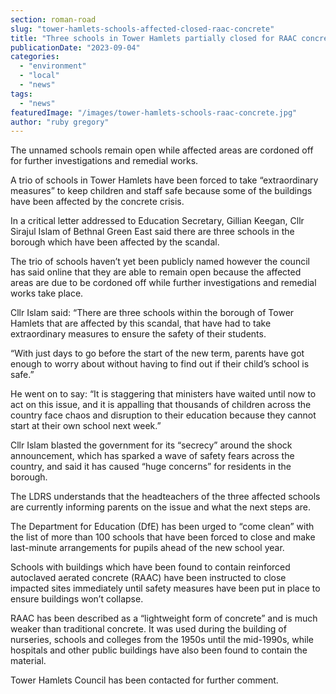 ```yaml
---
section: roman-road
slug: "tower-hamlets-schools-affected-closed-raac-concrete"
title: "Three schools in Tower Hamlets partially closed for RAAC concrete investigations"
publicationDate: "2023-09-04"
categories: 
  - "environment"
  - "local"
  - "news"
tags: 
  - "news"
featuredImage: "/images/tower-hamlets-schools-raac-concrete.jpg"
author: "ruby gregory"
---
```


The unnamed schools remain open while affected areas are cordoned off for further investigations and remedial works.

A trio of schools in Tower Hamlets have been forced to take “extraordinary measures” to keep children and staff safe because some of the buildings have been affected by the concrete crisis.

In a critical letter addressed to Education Secretary, Gillian Keegan, Cllr Sirajul Islam of Bethnal Green East said there are three schools in the borough which have been affected by the scandal.

The trio of schools haven’t yet been publicly named however the council has said online that they are able to remain open because the affected areas are due to be cordoned off while further investigations and remedial works take place.

Cllr Islam said: “There are three schools within the borough of Tower Hamlets that are affected by this scandal, that have had to take extraordinary measures to ensure the safety of their students.

“With just days to go before the start of the new term, parents have got enough to worry about without having to find out if their child’s school is safe.”

He went on to say: “It is staggering that ministers have waited until now to act on this issue, and it is appalling that thousands of children across the country face chaos and disruption to their education because they cannot start at their own school next week.”

Cllr Islam blasted the government for its “secrecy” around the shock announcement, which has sparked a wave of safety fears across the country, and said it has caused “huge concerns” for residents in the borough.

The LDRS understands that the headteachers of the three affected schools are currently informing parents on the issue and what the next steps are.

The Department for Education (DfE) has been urged to “come clean” with the list of more than 100 schools that have been forced to close and make last-minute arrangements for pupils ahead of the new school year.

Schools with buildings which have been found to contain reinforced autoclaved aerated concrete (RAAC) have been instructed to close impacted sites immediately until safety measures have been put in place to ensure buildings won’t collapse.

RAAC has been described as a “lightweight form of concrete” and is much weaker than traditional concrete. It was used during the building of nurseries, schools and colleges from the 1950s until the mid-1990s, while hospitals and other public buildings have also been found to contain the material.

Tower Hamlets Council has been contacted for further comment.


